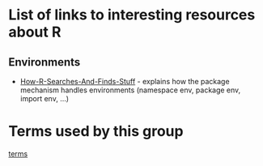 
# List of links to interesting resources about R

## Environments

- [How-R-Searches-And-Finds-Stuff](http://blog.obeautifulcode.com/R/How-R-Searches-And-Finds-Stuff/) - explains how the package mechanism handles environments (namespace env, package env, import env, ...)

# Terms used by this group

[terms](./terms.md)

